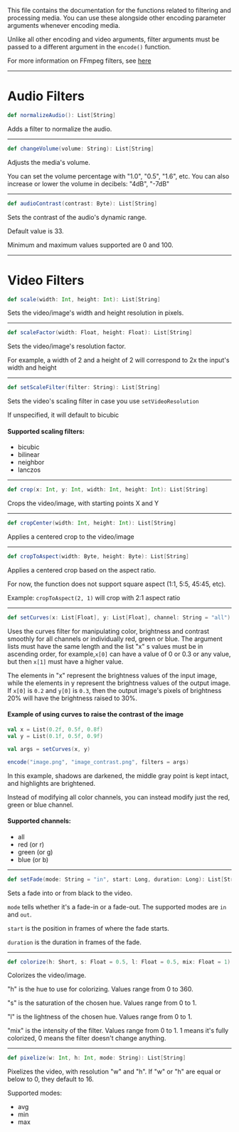 This file contains the documentation for the functions related to filtering and processing media. You can use these alongside other encoding parameter arguments whenever encoding media.

Unlike all other encoding and video arguments, filter arguments must be passed to a different argument in the ```encode()``` function.

For more information on FFmpeg filters, see [here](https://ffmpeg.org/ffmpeg-filters.html)

---

# Audio Filters

```scala
def normalizeAudio(): List[String]
```
Adds a filter to normalize the audio.

---

```scala
def changeVolume(volume: String): List[String]
```
Adjusts the media's volume.

You can set the volume percentage with "1.0", "0.5", "1.6", etc.
You can also increase or lower the volume in decibels: "4dB", "-7dB"

---

```scala
def audioContrast(contrast: Byte): List[String]
```

Sets the contrast of the audio's dynamic range.

Default value is 33.

Minimum and maximum values supported are 0 and 100.

---

# Video Filters

```scala
def scale(width: Int, height: Int): List[String]
```
Sets the video/image's width and height resolution in pixels.

---

```scala
def scaleFactor(width: Float, height: Float): List[String]
```
Sets the video/image's resolution factor.

For example, a width of 2 and a height of 2 will correspond to 2x the input's width and height

---

```scala
def setScaleFilter(filter: String): List[String]
```
Sets the video's scaling filter in case you use ```setVideoResolution```

If unspecified, it will default to bicubic

#### Supported scaling filters:
* bicubic
* bilinear
* neighbor
* lanczos

---

```scala
def crop(x: Int, y: Int, width: Int, height: Int): List[String]
```
Crops the video/image, with starting points X and Y

---

```scala
def cropCenter(width: Int, height: Int): List[String]
```
Applies a centered crop to the video/image

---

```scala
def cropToAspect(width: Byte, height: Byte): List[String]
```
Applies a centered crop based on the aspect ratio.

For now, the function does not support square aspect (1:1, 5:5, 45:45, etc).

Example: ```cropToAspect(2, 1)``` will crop with 2:1 aspect ratio

---

```scala
def setCurves(x: List[Float], y: List[Float], channel: String = "all"): List[String]
```
Uses the curves filter for manipulating color, brightness and contrast smoothly for all channels or individually red, green or blue. The argument lists must have the same length and the list "x"  s values must be in ascending order, for example,```x[0]``` can have a value of 0 or 0.3 or any value, but then ```x[1]``` must have a higher value.

The elements in "x" represent the brightness values of the input image, while the elements in y represent the brightness values of the output image. If ```x[0]``` is ```0.2``` and ```y[0]``` is ```0.3```, then the output image's pixels of brightness 20% will have the brightness raised to 30%.

#### Example of using curves to raise the contrast of the image

```scala
val x = List(0.2f, 0.5f, 0.8f)
val y = List(0.1f, 0.5f, 0.9f)

val args = setCurves(x, y)

encode("image.png", "image_contrast.png", filters = args)
```

In this example, shadows are darkened, the middle gray point is kept intact, and highlights are brightened.

Instead of modifying all color channels, you can instead modify just the red, green or blue channel.

#### Supported channels:
* all
* red (or r)
* green (or g)
* blue (or b)

---

```scala
def setFade(mode: String = "in", start: Long, duration: Long): List[String]
```

Sets a fade into or from black to the video.

```mode``` tells whether it's a fade-in or a fade-out. The supported modes are ```in``` and ```out```.

```start``` is the position in frames of where the fade starts.

```duration``` is the duration in frames of the fade.

---

```scala
def colorize(h: Short, s: Float = 0.5, l: Float = 0.5, mix: Float = 1): List[String]
```
Colorizes the video/image.

"h" is the hue to use for colorizing. Values range from 0 to 360.

"s" is the saturation of the chosen hue. Values range from 0 to 1.

"l" is the lightness of the chosen hue. Values range from 0 to 1.

"mix" is the intensity of the filter. Values range from 0 to 1. 1 means it's fully colorized, 0 means the filter doesn't change anything.

---

```scala
def pixelize(w: Int, h: Int, mode: String): List[String]
```
Pixelizes the video, with resolution "w" and "h". If "w" or "h" are equal or below to 0, they default to 16.

Supported modes:
* avg
* min
* max

